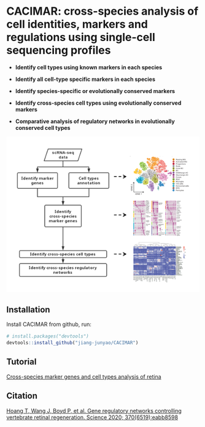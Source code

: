 
<!-- README.md is generated from README.Rmd. Please edit that file -->

# CACIMAR: cross-species analysis of cell identities, markers and regulations using single-cell sequencing profiles

<!-- badges: start -->
<!-- badges: end -->

-   **Identify cell types using known markers in each species**

-   **Identify all cell-type specific markers in each species**

-   **Identify species-specific or evolutionally conserved markers**

-   **Identify cross-species cell types using evolutionally conserved
    markers**

-   **Comparative analysis of regulatory networks in evolutionally
    conserved cell types**

![](Readme%20figure/Workflow.png)

## Installation

Install CACIMAR from github, run:

``` r
# install.packages("devtools")
devtools::install_github("jiang-junyao/CACIMAR")
```

## Tutorial

[Cross-species marker genes and cell types analysis of
retina](https://jiang-junyao.github.io/CACIMAR/CACIMAR_tutorial)

## Citation

[Hoang T, Wang J, Boyd P, et al. Gene regulatory networks controlling
vertebrate retinal regeneration. Science 2020;
370(6519):eabb8598](https://www.science.org/doi/10.1126/science.abb8598)
